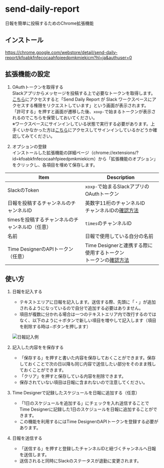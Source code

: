 # send-daily-report
日報を簡単に投稿するためのChrome拡張機能

## インストール
https://chrome.google.com/webstore/detail/send-daily-report/kfoabkfnfecocaahfpieedpmkmiekicm?hl=ja&authuser=0

## 拡張機能の設定
1. OAuthトークンを取得する  
Slackアプリからメッセージを投稿する上で必要なトークンを取得します。  
[こちら](https://slack.com/oauth/v2/authorize?user_scope=chat:write,files:write,users.profile:write&client_id=2659222021.3289496275169&redirect_uri=https://asia-northeast1-send-daily-report-e1ce9.cloudfunctions.net/api)にアクセスすると「Send Daily Report が Slack ワークスペースにアクセスする権限をリクエストしています」という画面が表示されます。  
「許可する」を押すと画面が遷移した後、`xoxp-`で始まるトークンが表示されるのでこちらを保管しておいてください。  
※ワークスペースにサインインしている状態で実行する必要があります。上手くいかなかった方は[こちら](https://slack.com/intl/ja-jp/workspace-signin)にアクセスしてサインインしているかどうか確認してみてください。

2. オプションの登録  
インストールした拡張機能の詳細ページ（chrome://extensions/?id=kfoabkfnfecocaahfpieedpmkmiekicm）から「拡張機能のオプション」をクリックし、各項目を埋めて保存します。

| Item | Description |
| --- | --- |
| SlackのToken  | `xoxp-`で始まるSlackアプリのOAuthトークン  |
| 日報を投稿するチャンネルのチャンネルID  | 英数字11桁のチャンネルID<br/>チャンネルIDの[確認方法](https://zenn.dev/dashi296/articles/4324507780a3cf)  |
| timesを投稿するチャンネルのチャンネルID（任意）  | `times`のチャンネルID  |
| 名前  | 日報で使用している自分の名前  |
| Time DesignerのAPIトークン（任意）  | Time Designerと連携する際に使用するトークン<br/>トークンの[確認方法](https://developer.timedesigner.com/#1bff7d7a22)  |

## 使い方

1. 日報を記入する
   - テキストエリアに日報を記入します。送信する際、先頭に「・」が追加されるようになっているので自分で追加する必要はありません。
   - 項目が複数に分かれる場合は一つのテキストエリア内で改行するのではなく、以下のように＋ボタンで新しい項目を増やして記入します（項目を削除する時は−ボタンを押します）
   
   ![日報記入例](https://res.cloudinary.com/nado2022112/image/upload/v1680127616/image/daily-report-dir_kuepol.png)

2. 記入した内容をを保存する
   - 「保存する」を押すと書いた内容を保存しておくことができます。保存しておくことで次の日以降も同じ内容で送信したい部分をそのまま残しておくことができます。
   - 「クリア」を押すと保存している内容を削除できます。
   - 保存されていない項目は日報に含まれないので注意してください。

3. Time Designerで記録したスケジュールを日報に追加する（任意）
   - 「1日のスケジュールを追加する」にチェックを入れ送信することでTime Designerに記録した1日のスケジュールを日報に追加することができます。
   - この機能を利用するにはTime DesignerのAPIトークンを登録する必要があります。

4. 日報を送信する
   - 「送信する」を押すと登録したチャンネルIDと紐づくチャンネルへ日報を送信します。
   - 送信されると同時にSlackのステータスが退勤に変更されます。
